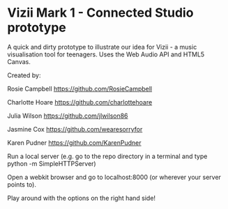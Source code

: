 Vizii Mark 1 - Connected Studio prototype
===========================

A quick and dirty prototype to illustrate our idea for Vizii - a music visualisation tool for teenagers. Uses the Web Audio API and HTML5 Canvas.

Created by:

Rosie Campbell https://github.com/RosieCampbell

Charlotte Hoare https://github.com/charlottehoare

Julia Wilson https://github.com/jlwilson86

Jasmine Cox https://github.com/wearesorryfor

Karen Pudner https://github.com/KarenPudner

Run a local server (e.g. go to the repo directory in a terminal and type python -m SimpleHTTPServer)

Open a webkit browser and go to localhost:8000 (or wherever your server points to).

Play around with the options on the right hand side!
